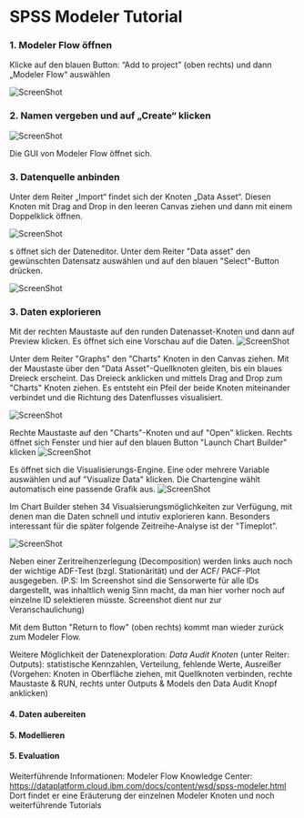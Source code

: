 
#  SPSS Modeler Tutorial


### 1. Modeler Flow öffnen
Klicke auf den blauen Button: “Add to project” (oben rechts) und dann „Modeler Flow“ auswählen

![ScreenShot](https://raw.github.com/ARichthammer/spss-modeler-tutorial/main/readme_images/01.png)


### 2. Namen vergeben und auf „Create“ klicken

![ScreenShot](https://raw.github.com/ARichthammer/spss-modeler-tutorial/main/readme_images/02.png)


Die GUI von Modeler Flow öffnet sich.

 
  

### 3. Datenquelle anbinden
Unter dem Reiter „Import“ findet sich der Knoten „Data Asset“.
Diesen Knoten mit Drag and Drop in den leeren Canvas ziehen und dann mit einem Doppelklick öffnen.

![ScreenShot](https://raw.github.com/ARichthammer/spss-modeler-tutorial/main/readme_images/03.png)

 s öffnet sich der Dateneditor.
Unter dem Reiter "Data asset" den gewünschten Datensatz auswählen und auf den blauen "Select"-Button drücken.

![ScreenShot](https://raw.github.com/ARichthammer/spss-modeler-tutorial/main/readme_images/04.png)




### 3. Daten explorieren
Mit der rechten Maustaste auf den runden Datenasset-Knoten und dann auf Preview klicken. Es öffnet sich eine Vorschau auf die Daten.
![ScreenShot](https://raw.github.com/ARichthammer/spss-modeler-tutorial/main/readme_images/05.png)

Unter dem Reiter "Graphs" den "Charts" Knoten in den Canvas ziehen. Mit der Maustaste über den "Data Asset"-Quellknoten gleiten, bis ein blaues Dreieck erscheint. Das Dreieck anklicken und mittels Drag and Drop zum "Charts" Knoten ziehen. Es entsteht ein Pfeil der beide Knoten miteinander verbindet und die Richtung des Datenflusses visualisiert.

![ScreenShot](https://raw.github.com/ARichthammer/spss-modeler-tutorial/main/readme_images/06.png)

Rechte Maustaste auf den "Charts"-Knoten und auf "Open" klicken. Rechts öffnet sich Fenster und hier auf den blauen Button "Launch Chart Builder" klicken
![ScreenShot](https://raw.github.com/ARichthammer/spss-modeler-tutorial/main/readme_images/07.png)

Es öffnet sich die Visualisierungs-Engine.
Eine oder mehrere Variable auswählen und auf "Visualize Data" klicken. Die Chartengine wählt automatisch eine passende Grafik aus.
![ScreenShot](https://raw.github.com/ARichthammer/spss-modeler-tutorial/main/readme_images/08.png)

Im Chart Builder stehen 34 Visualsierungsmöglichkeiten zur Verfügung, mit denen man die Daten schnell und intutiv explorieren kann.
Besonders interessant für die später folgende Zeitreihe-Analyse ist der "Timeplot".

![ScreenShot](https://raw.github.com/ARichthammer/spss-modeler-tutorial/main/readme_images/09.png)

Neben einer Zeritreihenzerlegung (Decomposition) werden links auch noch der wichtige ADF-Test (bzgl. Stationärität) und der ACF/ PACF-Plot ausgegeben. (P.S: Im Screenshot sind die Sensorwerte für alle IDs dargestellt, was inhaltlich wenig Sinn macht, da man hier vorher noch auf einzelne ID selektieren müsste. Screenshot dient nur zur Veranschaulichung)

Mit dem Button "Return to flow" (oben rechts) kommt man wieder zurück zum Modeler Flow.

Weitere Möglichkeit der Datenexploration:
_Data Audit Knoten_ (unter Reiter: Outputs): statistische Kennzahlen, Verteilung, fehlende Werte, Ausreißer
(Vorgehen: Knoten in Oberfläche ziehen, mit Quellknoten verbinden, rechte Maustaste & RUN, rechts unter Outputs & Models den Data Audit Knopf anklicken)

#### 4. Daten aubereiten





#### 5. Modellieren





#### 5. Evaluation



Weiterführende Informationen:
Modeler Flow Knowledge Center: https://dataplatform.cloud.ibm.com/docs/content/wsd/spss-modeler.html
Dort findet er eine Eräuterung der einzelnen Modeler Knoten und noch weiterführende Tutorials
